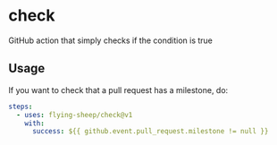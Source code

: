 # check

GitHub action that simply checks if the condition is true

## Usage

If you want to check that a pull request has a milestone, do:

```yaml
steps:
  - uses: flying-sheep/check@v1
    with:
      success: ${{ github.event.pull_request.milestone != null }}
```
